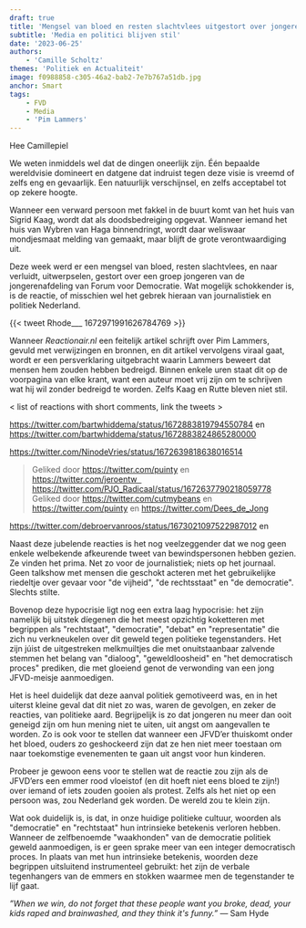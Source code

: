 ```yaml
---
draft: true
title: 'Mengsel van bloed en resten slachtvlees uitgestort over jongeren FVD'
subtitle: 'Media en politici blijven stil'
date: '2023-06-25'
authors:
    - 'Camille Scholtz'
themes: 'Politiek en Actualiteit'
image: f0988858-c305-46a2-bab2-7e7b767a51db.jpg
anchor: Smart
tags:
    - FVD
    - Media
    - 'Pim Lammers'
---
```


Hee Camillepiel

We weten inmiddels wel dat de dingen oneerlijk zijn. Één bepaalde wereldvisie domineert en datgene dat indruist tegen deze visie is vreemd of zelfs eng en gevaarlijk. Een natuurlijk verschijnsel, en zelfs acceptabel tot op zekere hoogte. 

Wanneer een verward persoon met fakkel in de buurt komt van het huis van Sigrid Kaag, wordt dat als doodsbedreiging opgevat. Wanneer iemand het huis van Wybren van Haga binnendringt, wordt daar weliswaar mondjesmaat melding van gemaakt, maar blijft de grote verontwaardiging uit.

Deze week werd er een mengsel van bloed, resten slachtvlees, en naar verluidt, uitwerpselen, gestort over een groep jongeren van de jongerenafdeling van Forum voor Democratie. Wat mogelijk schokkender is, is de reactie, of misschien wel het gebrek hieraan van journalistiek en politiek Nederland. 

{{< tweet Rhode___ 1672971991626784769 >}}

Wanneer *Reactionair.nl* een feitelijk artikel schrijft over Pim Lammers, gevuld met verwijzingen en bronnen, en dit artikel vervolgens viraal gaat, wordt er een persverklaring uitgebracht waarin Lammers beweert dat mensen hem zouden hebben bedreigd. Binnen enkele uren staat dit op de voorpagina van elke krant, want een auteur moet vrij zijn om te schrijven wat hij wil zonder bedreigd te worden. Zelfs Kaag en Rutte bleven niet stil.

< list of reactions with short comments, link the tweets >

https://twitter.com/bartwhiddema/status/1672883819794550784 en https://twitter.com/bartwhiddema/status/1672883824865280000

https://twitter.com/NinodeVries/status/1672639818638016514
> Geliked door https://twitter.com/puinty en https://twitter.com/jeroentw  https://twitter.com/PJO_Radicaal/status/1672637790218059778
> Geliked door https://twitter.com/cutmybeans en https://twitter.com/puinty en https://twitter.com/Dees_de_Jong

https://twitter.com/debroervanroos/status/1673021097522987012 en 

Naast deze jubelende reacties is het nog veelzeggender dat we nog geen enkele welbekende afkeurende tweet van bewindspersonen hebben gezien. Ze vinden het prima. Net zo voor de journalistiek; niets op het journaal. Geen talkshow met mensen die geschokt acteren met het gebruikelijke riedeltje over gevaar voor "de vijheid", "de rechtsstaat" en "de democratie". Slechts stilte.

Bovenop deze hypocrisie ligt nog een extra laag hypocrisie: het zijn namelijk bij uitstek díegenen die het meest opzichtig koketteren met begrippen als "rechtstaat", "democratie", "debat" en "representatie" die zich nu verkneukelen over dit geweld tegen politieke tegenstanders. Het zijn júist de uitgestreken melkmuiltjes die met onuitstaanbaar zalvende stemmen het belang van "dialoog", "geweldloosheid" en "het democratisch proces" prediken, die met gloeiend genot de verwonding van een jong JFVD-meisje aanmoedigen.

Het is heel duidelijk dat deze aanval politiek gemotiveerd was, en in het uiterst kleine geval dat dit niet zo was, waren de gevolgen, en zeker de reacties, van politieke aard. Begrijpelijk is zo dat jongeren nu meer dan ooit geneigd zijn om hun mening niet te uiten, uit angst om aangevallen te worden. Zo is ook voor te stellen dat wanneer een JFVD’er thuiskomt onder het bloed, ouders zo geshockeerd zijn dat ze hen niet meer toestaan om naar toekomstige evenementen te gaan uit angst voor hun kinderen.

Probeer je gewoon eens voor te stellen wat de reactie zou zijn als de JFVD’ers een emmer rood vloeistof (en dit hoeft niet eens bloed te zijn!) over iemand of iets zouden gooien als protest. Zelfs als het niet op een persoon was, zou Nederland gek worden. De wereld zou te klein zijn.

Wat ook duidelijk is, is dat, in onze huidige politieke cultuur, woorden als "democratie" en "rechtstaat" hun intrinsieke betekenis verloren hebben. Wanneer de zelfbenoemde "waakhonden" van de democratie politiek geweld aanmoedigen, is er geen sprake meer van een integer democratisch proces. In plaats van met hun intrinsieke betekenis, woorden deze begrippen uitsluitend instrumenteel gebruikt: het zijn de verbale tegenhangers van de emmers en stokken waarmee men de tegenstander te lijf gaat.

*”When we win, do not forget that these people want you broke, dead, your kids raped and brainwashed, and they think it's funny.”* — Sam Hyde
